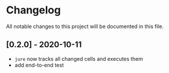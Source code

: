 # Changelog
All notable changes to this project will be documented in this file.


## [0.2.0] - 2020-10-11
* `jure` now tracks all changed cells and executes them
* add end-to-end test 
